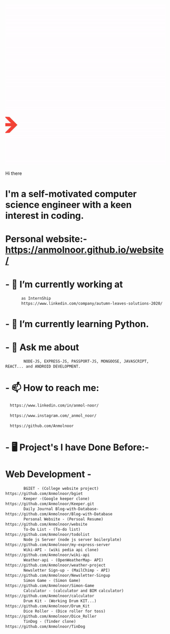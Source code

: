 <p align="center">
  <img src="https://github.com/Amchuz/Amchuz/blob/master/Amchuz.gif">
</p>
  
Hi there 
# I'm a self-motivated computer science engineer with a keen interest in coding.

# Personal website:- https://anmolnoor.github.io/website/

# - 🔭 I’m currently working at

           as InternShip
           https://www.linkedin.com/company/autumn-leaves-solutions-2020/ 

# - 🌱 I’m currently learning Python.

# - 💬 Ask me about 
            NODE-JS, EXPRESS-JS, PASSPORT-JS, MONGOOSE, JAVASCRIPT, REACT... and ANDROID DEVELOPMENT.

# - 📫 How to reach me:
      
      https://www.linkedin.com/in/anmol-noor/
      
      https://www.instagram.com/_anmol_noor/
      
      https://github.com/Anmolnoor
      
# - 🖥️ Project's I have Done Before:-

#           Web Development -

            BGIET - (College website project)               https://github.com/Anmolnoor/bgiet
            Keeper -(Google keeper clone)                   https://github.com/Anmolnoor/Keeper.git
            Daily Journal Blog-with-Database-               https://github.com/Anmolnoor/Blog-with-Database
            Personal Website - (Persoal Resume)             https://github.com/Anmolnoor/website
            To-Do List - (To-do list)                       https://github.com/Anmolnoor/todolist
            Node js Server (node js server boilerplate)     https://github.com/Anmolnoor/my-express-server
            Wiki-API - (wiki pedia api clone)               https://github.com/Anmolnoor/wiki-api
            Weather-api - (OpenWeatherMap- API)             https://github.com/Anmolnoor/weather-project
            Newsletter Sign-up - (MailChimp - API)          https://github.com/Anmolnoor/Newsletter-Singup
            Simon Game - (Simon Game)                       https://github.com/Anmolnoor/Simon-Game
            Calculator - (calculator and BIM calculator)    https://github.com/Anmolnoor/calculator
            Drum Kit - (Working Drum KIT...)                https://github.com/Anmolnoor/Drum_Kit
            Dice Roller - (Dice roller for toss)            https://github.com/Anmolnoor/Dice_Roller
            TinDog - (Tinder clone)                         https://github.com/Anmolnoor/TinDog
            
            
            












<!--
**Anmolnoor/Anmolnoor** is a ✨ _special_ ✨ repository because its `README.md` (this file) appears on your GitHub profile.
Bhai Gurdas Institute of Engineering and Technology.

Here are some ideas to get you started:

- 🔭 I’m currently working on ...
- 🌱 I’m currently learning ...
- 👯 I’m looking to collaborate on ...
- 🤔 I’m looking for help with ...
- 💬 Ask me about ...
- 📫 How to reach me: ...
- 😄 Pronouns: ...
- ⚡ Fun fact: ...
-->
